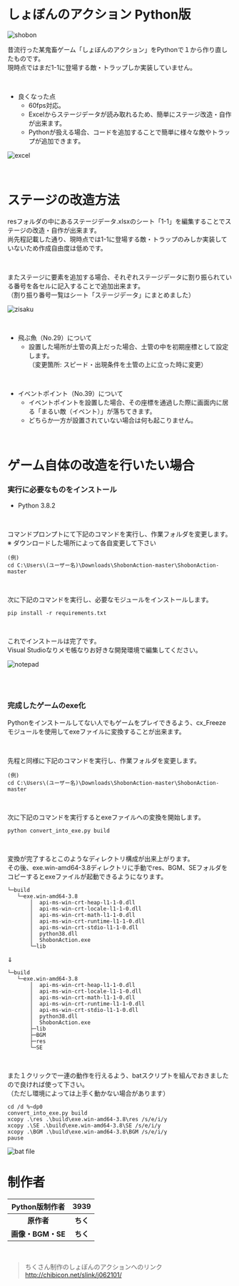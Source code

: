 # しょぼんのアクション Python版
![shobon](https://user-images.githubusercontent.com/53967490/80561613-01159680-8a20-11ea-9da6-ab9bf67cada4.jpg)

昔流行った某鬼畜ゲーム「しょぼんのアクション」をPythonで１から作り直したものです。  
現時点ではまだ1-1に登場する敵・トラップしか実装していません。

<br>

- 良くなった点
    - 60fps対応。
    - Excelからステージデータが読み取れるため、簡単にステージ改造・自作が出来ます。  
    - Pythonが扱える場合、コードを追加することで簡単に様々な敵やトラップが追加できます。

![excel](https://user-images.githubusercontent.com/53967490/80561615-0246c380-8a20-11ea-9f78-7912d588f526.jpg)

<br>

# ステージの改造方法
resフォルダの中にあるステージデータ.xlsxのシート「1-1」を編集することでステージの改造・自作が出来ます。  
尚先程記載した通り、現時点では1-1に登場する敵・トラップのみしか実装していないため作成自由度は低めです。  

<br>

またステージに要素を追加する場合、それぞれステージデータに割り振られている番号を各セルに記入することで追加出来ます。  
（割り振り番号一覧はシート「ステージデータ」にまとめました）  

![zisaku](https://user-images.githubusercontent.com/53967490/80562923-3a500580-8a24-11ea-999e-05a8d23d61b4.gif)

<br>

- 飛ぶ魚（No.29）について  
   - 設置した場所が土管の真上だった場合、土管の中を初期座標として設定します。  
   （変更箇所: スピード・出現条件を土管の上に立った時に変更）

<br>

- イベントポイント（No.39）について  
   - イベントポイントを設置した場合、その座標を通過した際に画面内に居る「まるい敵（イベント）」が落ちてきます。  
   - どちらか一方が設置されていない場合は何も起こりません。  

<br>

# ゲーム自体の改造を行いたい場合
### 実行に必要なものをインストール
- Python 3.8.2  
<br>

コマンドプロンプトにて下記のコマンドを実行し、作業フォルダを変更します。  
※ ダウンロードした場所によって各自変更して下さい
```
(例)
cd C:\Users\(ユーザー名)\Downloads\ShobonAction-master\ShobonAction-master
```
<br>

次に下記のコマンドを実行し、必要なモジュールをインストールします。  
```
pip install -r requirements.txt
```
<br>

これでインストールは完了です。  
Visual Studioなりメモ帳なりお好きな開発環境で編集してください。

![notepad](https://user-images.githubusercontent.com/53967490/80544582-520b9780-89ec-11ea-9746-e39f21f705c0.png)

<br><br>

### 完成したゲームのexe化
Pythonをインストールしてない人でもゲームをプレイできるよう、cx_Freezeモジュールを使用してexeファイルに変換することが出来ます。  

<br>

先程と同様に下記のコマンドを実行し、作業フォルダを変更します。  
```
(例)
cd C:\Users\(ユーザー名)\Downloads\ShobonAction-master\ShobonAction-master
```
<br>

次に下記のコマンドを実行するとexeファイルへの変換を開始します。
```
python convert_into_exe.py build
```
<br>

変換が完了するとこのようなディレクトリ構成が出来上がります。  
その後、exe.win-amd64-3.8ディレクトリに手動でres、BGM、SEフォルダをコピーするとexeファイルが起動できるようになります。
```
└─build
   └─exe.win-amd64-3.8
       │  api-ms-win-crt-heap-l1-1-0.dll
       │  api-ms-win-crt-locale-l1-1-0.dll
       │  api-ms-win-crt-math-l1-1-0.dll
       │  api-ms-win-crt-runtime-l1-1-0.dll
       │  api-ms-win-crt-stdio-l1-1-0.dll
       │  python38.dll
       │  ShobonAction.exe
       └─lib  
```
⇓

```
└─build
   └─exe.win-amd64-3.8
       │  api-ms-win-crt-heap-l1-1-0.dll
       │  api-ms-win-crt-locale-l1-1-0.dll
       │  api-ms-win-crt-math-l1-1-0.dll
       │  api-ms-win-crt-runtime-l1-1-0.dll
       │  api-ms-win-crt-stdio-l1-1-0.dll
       │  python38.dll
       │  ShobonAction.exe
       ├─lib   
       ├─BGM  
       ├─res    
       └─SE
```
<br>


また１クリックで一連の動作を行えるよう、batスクリプトを組んでおきましたので良ければ使って下さい。   
（ただし環境によっては上手く動かない場合があります）
```
cd /d %~dp0
convert_into_exe.py build
xcopy .\res .\build\exe.win-amd64-3.8\res /s/e/i/y
xcopy .\SE .\build\exe.win-amd64-3.8\SE /s/e/i/y
xcopy .\BGM .\build\exe.win-amd64-3.8\BGM /s/e/i/y
pause
```
![bat file](https://user-images.githubusercontent.com/53967490/80553262-20062f80-8a04-11ea-84a3-2abd6c2e36ad.gif)
<br>

# 制作者

| **Python版制作者**  | **3939**    |
|:------------------:|:-----------:|
| **原作者**          | **ちく**    |
| **画像・BGM・SE**   | **ちく**    |
<br>

>ちくさん制作のしょぼんのアクションへのリンク   
> <http://chibicon.net/slink/j062101/>
<br>
